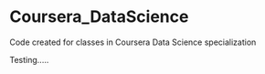 # Coursera_DataScience
Code created for classes in Coursera Data Science specialization

Testing.....
